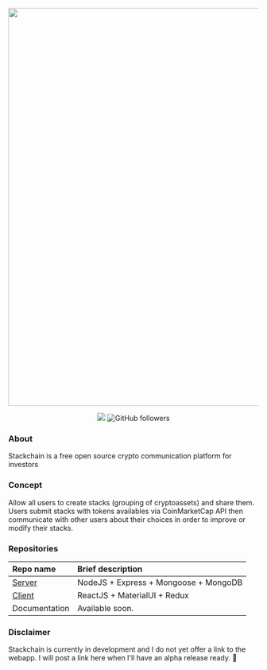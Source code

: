 <p align="center">
  <img width="800" src="https://i.ibb.co/HYM6thc/Cover.png" />
</p>
<p align="center">
  <img src="https://img.shields.io/static/v1?label=Status&message=Development&color=blue">
  <img alt="GitHub followers" src="https://img.shields.io/github/followers/clnmlg?style=social">
</p>

### About

Stackchain is a free open source crypto communication platform for investors

### Concept
<p>Allow all users to create stacks (grouping of cryptoassets) and share them. Users submit stacks with tokens availables via CoinMarketCap API then communicate with other users about their choices in order to improve or modify their stacks.</p>

### Repositories

| Repo name | Brief description
| :--- | :--- |
| [Server](https://github.com/clnmlg/stackchain/tree/main/graphql) | NodeJS + Express + Mongoose + MongoDB
| [Client](https://github.com/clnmlg/stackchain/tree/main/client) | ReactJS + MaterialUI + Redux
| Documentation | Available soon.

### Disclaimer

Stackchain is currently in development and I do not yet offer a link to the webapp.
I will post a link here when I'll have an alpha release ready. 🧪
